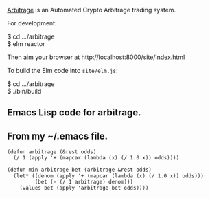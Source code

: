 [Arbitrage](https://arbitrage.wtf) is an Automated Crypto Arbitrage trading system.

For development:

$ cd .../arbitrage<br/>
$ elm reactor

Then aim your browser at http://localhost:8000/site/index.html

To build the Elm code into `site/elm.js`:

$ cd .../arbitrage<br/>
$ ./bin/build

## Emacs Lisp code for arbitrage.
## From my ~/.emacs file.

```
(defun arbitrage (&rest odds)
  (/ 1 (apply '+ (mapcar (lambda (x) (/ 1.0 x)) odds))))

(defun min-arbitrage-bet (arbitrage &rest odds)
  (let* ((denom (apply '+ (mapcar (lambda (x) (/ 1.0 x)) odds)))
         (bet (- (/ 1 arbitrage) denom)))
    (values bet (apply 'arbitrage bet odds))))
```
